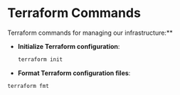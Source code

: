# Terraform Commands

Terraform commands for managing our infrastructure:**

- **Initialize Terraform configuration**:
  ```sh
  terraform init
 - **Format Terraform configuration files**:
  ```sh
  terraform fmt
